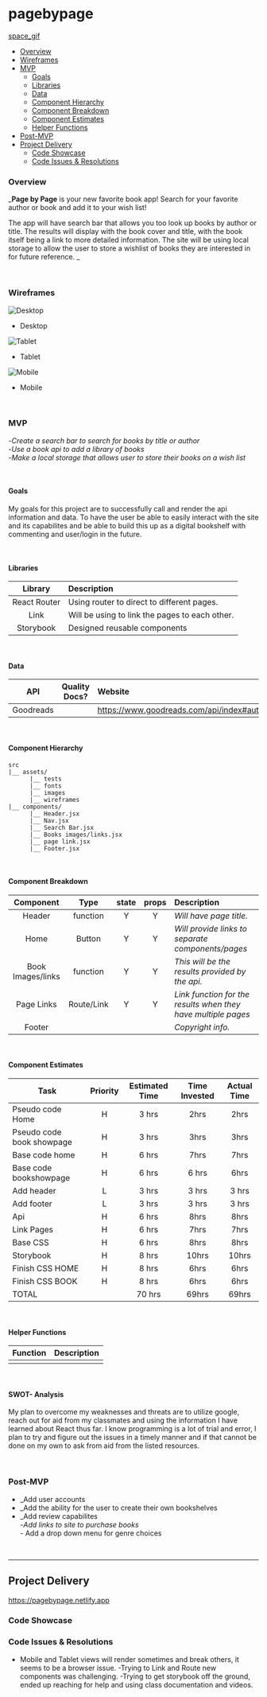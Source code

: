 # pagebypage

[space_gif](https://gph.is/1UPlgSa)


  - [Overview](#Overview)
  - [Wireframes](#Wireframes)
  - [MVP](#MVP)
    - [Goals](#Goals)
    - [Libraries](#Libraries)
    - [Data](#Data)
    - [Component Hierarchy](#Component-Hierarchy)
    - [Component Breakdown](#Component-Breakdown)
    - [Component Estimates](#Component-Estimates)
    - [Helper Functions](#Helper-Functions)
  - [Post-MVP](#Post-MVP)
- [Project Delivery](#Project-Delivery)
  - [Code Showcase](#Code-Showcase)
  - [Code Issues & Resolutions](#Code-Issues--Resolutions)



### Overview

_**Page by Page** is your new favorite book app! Search for your favorite author or book and add it to your wish list!

The app will have search bar that allows you too look up books by author or title. The results will display with the book cover and title, with the book itself being a link to more detailed information. The site will be using local storage to allow the user to store a wishlist of books they are interested in for future reference. _

<br>

### Wireframes



![Desktop](wireframes/Pagebypage_desktop.png)

- Desktop 

![Tablet](wireframes/Pagebypage_tablet.png)

- Tablet 

![Mobile](wireframes/Pagebypage_mobile.png)

- Mobile 

<br>

### MVP

-_Create a search bar to search for books by title or author_<br>
-_Use a book api to add a library of books_<br>
-_Make a local storage that allows user to store their books on a wish list_

<br>

#### Goals

My goals for this project are to successfully call and render the api information and data. To have the user be able to easily interact with the site and its capabilites and be able to build this up as a digital bookshelf with commenting and user/login in the future.

<br>

#### Libraries



|     Library      | Description                                |
| :--------------: | :----------------------------------------- |
|   React Router   |  Using router to direct to different pages.   |
|     Link         |Will be using to link the pages to each other.   |
|    Storybook              |     Designed reusable components                          |

<br>

#### Data



|    API     | Quality Docs? | Website       | Sample Query                            |
| :--------: | :-----------: | :------------ | :-------------------------------------- |
| Goodreads |           |    https://www.goodreads.com/api/index#author.books          |                                         |

<br>

#### Component Hierarchy


```
src
|__ assets/
      |__ tests
      |__ fonts
      |__ images
      |__ wireframes
|__ components/
      |__ Header.jsx
      |__ Nav.jsx
      |__ Search Bar.jsx
      |__ Books images/links.jsx
      |__ page link.jsx
      |__ Footer.jsx
```

<br>

#### Component Breakdown



|  Component   |    Type    | state | props | Description                                                      |
| :----------: | :--------: | :---: | :---: | :--------------------------------------------------------------- |
|    Header    | function |  Y |    Y | _Will have page title._               |
|  Home  |  Button |  Y  |  Y | _Will provide links to separate components/pages_       |
|   Book Images/links   |  function    |Y   | Y     | _This will be the results provided by the api._      |
|Page Links  | Route/Link |   Y  | Y    | _Link function for the results when they have multiple pages_                 |
|    Footer    |  |     |     | _Copyright info._ |

<br>

#### Component Estimates



| Task                | Priority | Estimated Time | Time Invested | Actual Time |
| ------------------- | :------: | :------------: | :-----------: | :---------: |
| Pseudo code Home   |    H     |     3 hrs      |     2hrs    |    2hrs   |
| Pseudo code book showpage |    H     |     3 hrs      |     3hrs     |     3hrs     |
| Base code home              |   H       |     6 hrs      |     7hrs     |     7hrs    |
| Base code bookshowpage               |     H     |     6 hrs      |     6 hrs      |    6hrs     |
| Add header            |       L   |     3 hrs      |     3 hrs      |     3 hrs      |
| Add footer              |      L    |     3 hrs      |     3 hrs       |     3 hrs      |
| Api            |      H    |     6 hrs      |     8hrs    |     8hrs     |
| Link Pages              |   H       |     6 hrs      |    7hrs    |     7hrs     |
| Base CSS               |     H     |    6 hrs      |     8hrs    |     8hrs     |
| Storybook              |        H  |     8 hrs      |     10hrs    |     10hrs    |
| Finish CSS HOME              |   H       |     8 hrs      |     6hrs    |     6hrs      |
| Finish CSS BOOK              |    H      |     8 hrs      |     6hrs      |     6hrs     |
| TOTAL               |          |     70 hrs      |     69hrs     |     69hrs     |
<br>

#### Helper Functions



|  Function  | Description                                |
| :--------: | :----------------------------------------- |
|            | |

<br>

#### SWOT- Analysis
 
 My plan to overcome my weaknesses and threats are to utilize google,  reach out for aid from my classmates and using the information I have learned about React thus far. I know programming is a lot of trial and error, I plan to try and figure out the issues in a timely manner and if that cannot be done on my own to ask from aid from the listed resources.  


<br>

### Post-MVP

- _Add user accounts
- _Add the ability for the user to create their own bookshelves
- _Add review capabilites <br>
-_Add links to site to purchase books <br>
-_ Add a drop down menu for genre choices

<br>

***

## Project Delivery
https://pagebypage.netlify.app
### Code Showcase


### Code Issues & Resolutions
- Mobile and Tablet views will render sometimes and break others, it seems to be a browser issue.
-Trying to Link and Route new components was challenging.
-Trying to get storybook off the ground, ended up reaching for help and using class documentation and videos.
>
